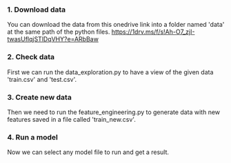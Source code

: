 ### 1. Download data
You can download the data from this onedrive link into a folder named 'data' at the
same path of the python files.
https://1drv.ms/f/s!Ah-O7_zjI-twasUflqjSTlDqVHY?e=ARbBaw

### 2. Check data
First we can run the data_exploration.py to have a view of the given data 'train.csv' and 'test.csv'.

### 3. Create new data
Then we need to run the feature_engineering.py to generate data with new
features saved in a file called 'train_new.csv'.

### 4. Run a model
Now we can select any model file to run and get a result.
